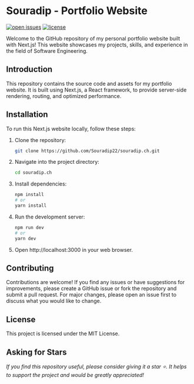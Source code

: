 # Souradip - Portfolio Website

[![open issues](https://img.shields.io/github/issues-raw/dbartholomae/create-readme.svg)](https://github.com/Souradip22/souradip.ch/issues)
[![license](https://img.shields.io/github/license/dbartholomae/create-readme.svg)](https://github.com/Souradip22/souradip.ch/blob/main/LICENSE)

Welcome to the GitHub repository of my personal portfolio website built with Next.js! This website showcases my projects, skills, and experience in the field of Software Engineering.

## Introduction

This repository contains the source code and assets for my portfolio website. It is built using Next.js, a React framework, to provide server-side rendering, routing, and optimized performance.

## Installation

To run this Next.js website locally, follow these steps:

1. Clone the repository:

   ```bash
   git clone https://github.com/Souradip22/souradip.ch.git

   ```

2. Navigate into the project directory:

   ```bash
   cd souradip.ch

   ```

3. Install dependencies:

   ```bash
   npm install
   # or
   yarn install

   ```

4. Run the development server:

   ```bash
   npm run dev
   # or
   yarn dev

   ```

5. Open http://localhost:3000 in your web browser.

## Contributing

Contributions are welcome! If you find any issues or have suggestions for improvements, please create a GitHub issue or fork the repository and submit a pull request. For major changes, please open an issue first to discuss what you would like to change.

## License

This project is licensed under the MIT License.

## Asking for Stars

_If you find this repository useful, please consider giving it a star ⭐️. It helps to support the project and would be greatly appreciated!_

